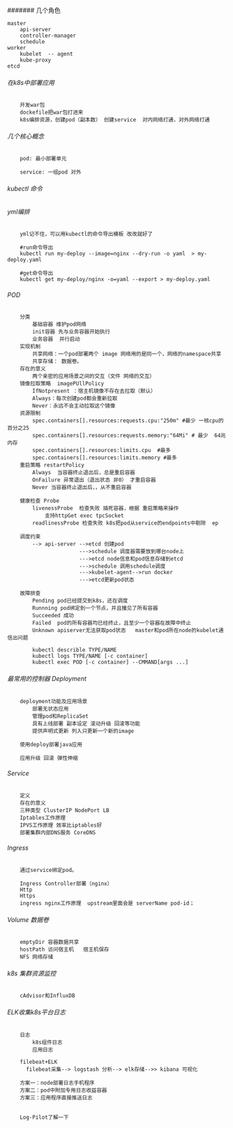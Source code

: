 

####### 几个角色
    
    master
        api-server
        controller-manager
        schedule
    worker
        kubelet  -- agent
        kube-proxy
    etcd

        
###### 在k8s中部署应用            
        开发war包
        dockefile把war包打进来
        k8s编排资源，创建pod（副本数） 创建service  对内网络打通，对外网络打通

###### 几个核心概念
        pod: 最小部署单元
           
        service: 一组pod 对外
        
######  kubectl 命令

######  yml编排
        yml记不住，可以用kubectl的命令导出模板 改改就好了
        
        #run命令导出
        kubectl run my-deploy --image=nginx --dry-run -o yaml  > my-deploy.yaml
        
        #get命令导出
        kubectl get my-deploy/nginx -o=yaml --export > my-deploy.yaml
        
###### POD
        分类  
            基础容器 维护pod网络
            init容器 先与业务容器开始执行
            业务容器  并行启动 
        实现机制
            共享网络：一个pod部署两个 image 网络用的是同一个，网络的namespace共享
            共享存储： 数据卷。
        存在的意义
            两个亲密的应用场景之间的交互（文件 网络的交互）
        镜像拉取策略  imagePUllPolicy
            IfNotpresent ：宿主机镜像不存在去拉取（默认）
            Always：每次创建pod都会重新拉取
            Never：永远不会主动拉取这个镜像
        资源限制
            spec.containers[].resources:requests.cpu:"250m" #最少 一核cpu的百分之25
            spec.containers[].resources:requests.memory:"64Mi" # 最少  64兆内存
            spec.containers[].resources:limits.cpu  #最多
            spec.containers[].resources:limits.memory #最多
        重启策略 restartPolicy
            Always  当容器终止退出后，总是重启容器
            OnFailure 异常退出（退出状态 非0） 才重启容器
            Never 当容器终止退出后，，从不重启容器
            
        健康检查 Probe
            livenessProbe  检查失败 插死容器，根据 重启策略来操作
                支持httpGet exec tpcSocket
            readlinessProbe 检查失败 k8s把pod从service的endpoints中剔除  ep
            
        调度约束
            --> api-server -->etcd 创建pod
                           --->schedule 调度器需要放到哪台node上
                           --->etcd node信息和pod信息存储到etcd
                           --->schedule 调用schedule调度
                           --->kubelet-agent-->run docker
                           --->etcd更新pod状态
            
        故障排查
            Pending pod已经提交到k8s，还在调度
            Runnning pod绑定到一个节点，并且撞见了所有容器
            Succeeded 成功
            Failed  pod的所有容器均已经终止，且至少一个容器在故障中终止
            Unknown apiserver无法获取pod状态   master和pod所在node的kubelet通信出问题
            
            kubectl describle TYPE/NAME
            kubectl logs TYPE/NAME [-c container]
            kubectl exec POD [-c container] --CMMAND[args ...]
            
        
######  最常用的控制器 Deployment
        deployment功能及应用场景
            部署无状态应用
            管理pod和ReplicaSet
            具有上线部署 副本设定 滚动升级 回滚等功能
            提供声明式更新 列入只更新一个新的image
            
        使用deploy部署java应用
            
        应用升级 回滚 弹性伸缩
        
######  Service 
        定义
        存在的意义
        三种类型 ClusterIP NodePort LB
        Iptables工作原理  
        IPVS工作原理 效率比iptables好
        部署集群内部DNS服务 CoreDNS
        
######  Ingress
        通过service绑定pod。
        
        Ingress Controller部署（nginx）
        Http
        Https
        ingress nginx工作原理  upstream里面会是 serverName pod-id；
        
        
###### Volume 数据卷
        emptyDir 容器数据共享  
        hostPath 访问宿主机   宿主机保存
        NFS 网络存储 
        
###### k8s 集群资源监控
        cAdvisor和InfluxDB

###### ELK收集k8s平台日志
        日志
            k8s组件日志
            应用日志
            
        filebeat+ELK  
          filebeat采集--> logstash 分析--> elk存储-->> kibana 可视化
          
        方案一：node部署日志手机程序
        方案二：pod中附加专用日志收益容器
        方案三：应用程序直接推送日志
          
          
        Log-Pilot了解一下
        
        
        
        
        
        